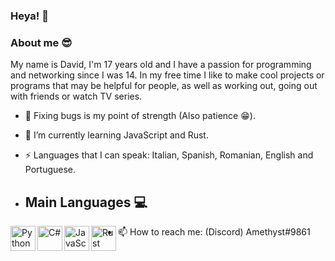 ### Heya! 👋

### About me 😎
My name is David, I'm 17 years old and I have a passion for programming and networking since I was 14.
In my free time I like to make cool projects or programs that may be helpful for people, as well as working out,
going out with friends or watch TV series.

- 🔨 Fixing bugs is my point of strength (Also patience 😁).
- 🌱 I’m currently learning JavaScript and Rust.
- ⚡ Languages that I can speak: Italian, Spanish, Romanian, English and Portuguese.

- ## Main Languages 💻
<img align="left" src="" width="40" alt="Python" />
<img align="left" src="" width="40" alt="C#" />
<img align="left" src="" width="40" alt="JavaScript" />
<img align="left" src="" width="40" alt="Rust" />

- 📫 How to reach me: (Discord) Amethyst#9861
